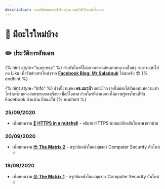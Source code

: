 ```yaml
---
description: เวลาที่มีอัพเดทอะไรใหม่ๆจะเอามาใส่ไว้ในหน้านี้แหละ
---
```


# 📰 มีอะไรใหม่บ้าง

## ✏️ ประวัติการอัพเดท

{% hint style="success" %}
สำหรับใครที่ไม่อยากพลาดอัพเดทบทความใหม่ๆ สามารถเข้าไปกด Like เพื่อรับข่าวสารใหม่ๆจาก [**Facebook Blog: Mr.Saladpuk**](https://www.facebook.com/mr.saladpuk) ได้นะครับ 😍
{% endhint %}

{% hint style="info" %}
ช่วงนี้งานของ **ดช.แมวน้ำ** เยอะม๊วก เลยไม่ค่อยได้อัพเดทบทความเท่าไหร่นะจ๊ะ แต่จะค่อยๆทยอยลงเรื่อยๆเมื่อมีโอกาศ ส่วนใครที่ด่วนอยากได้ความรู้ตรงไหนก็ทัก Facebook ส่วนตัวมาได้นะกั๊ฟ
{% endhint %}

### 25/09/2020

* เพิ่มบทความ [🔐 **HTTPS in a nutshell**](https://www.saladpuk.com/basic/security101/https-in-a-nutshell) - อธิบาย HTTPS แบบละเอียดยิบในภาษาชาวบ้าน

### 20/09/2020

* เพิ่มบทความ [😎 **The Matrix 2**](https://www.saladpuk.com/basic/security101/the-matrix-2) - สรุปปมหนังในแง่มุมของ Computer Security กันโหน่ย

### 18/09/2020

* เพิ่มบทความ [😎 **The Matrix 1**](https://www.saladpuk.com/basic/security101/the-matrix-1) - สรุปปมหนังในแง่มุมของ Computer Security กันโหน่ย

